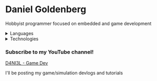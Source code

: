 # Daniel Goldenberg

Hobbyist programmer focused on embedded and game development

<details>
<summary>Languages</summary>

- C/C++ (Primary language)
- Rust
- Go
- Python
- JavaScript
- Java
- C#

<br>

- English
- Russian
- Ukrainian (Partially)
- Spanish (Partially)
</details>

<details>
<summary>Technologies</summary>

- Raylib
- SFML
- Flask
- Unity
- Godot
- React.js/Next.js
</details>

### Subscribe to my YouTube channel!
[D4NI3L - Game Dev](https://www.youtube.com/channel/UCah4qBil59HnU_k6YiTAAjA?sub_confirmation=1)

I'll be posting my game/simulation devlogs and tutorials
